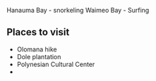 Hanauma Bay - snorkeling
Waimeo Bay - Surfing

## Places to visit
- Olomana hike
- Dole plantation
- Polynesian Cultural Center
-
